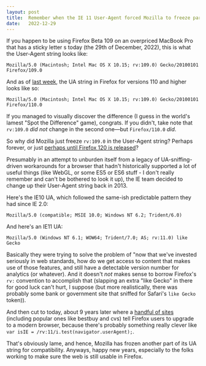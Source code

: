 ```yaml
---
layout: post
title:  Remember when the IE 11 User-Agent forced Mozilla to freeze part of its User-Agent string (last week)
date:   2022-12-29
---
```


If you happen to be using Firefox Beta 109 on an overpriced MacBook Pro that has a sticky letter s today (the 29th of December, 2022), this is what the User-Agent string looks like:

`Mozilla/5.0 (Macintosh; Intel Mac OS X 10.15; rv:109.0) Gecko/20100101 Firefox/109.0`

And as of [last week][bug], the UA string in Firefox for versions 110 and higher looks like so:

`Mozilla/5.0 (Macintosh; Intel Mac OS X 10.15; rv:109.0) Gecko/20100101 Firefox/110.0`

If you managed to visually discover the difference (I guess in the world's lamest "Spot the Difference" game), congrats. If you didn't, take note that `rv:109.0` _did not_ change in the second one&mdash;but `Firefox/110.0` _did_.

So why did Mozilla just freeze `rv:109.0` in the User-Agent string? Perhaps forever, or just [perhaps until Firefox 120 is released][bug2]?

Presumably in an attempt to unburden itself from a legacy of UA-sniffing-driven workarounds for a browser that hadn't historically supported a lot of useful things (like WebGL, or some ES5 or ES6 stuff - I don't really remember and can't be bothered to look it up), the IE team decided to change up their User-Agent string back in 2013.

Here's the IE10 UA, which followed the same-ish predictable pattern they had since IE 2.0:

`Mozilla/5.0 (compatible; MSIE 10.0; Windows NT 6.2; Trident/6.0)`

And here's an IE11 UA:

`Mozilla/5.0 (Windows NT 6.1; WOW64; Trident/7.0; AS; rv:11.0) like Gecko`

Basically they were trying to solve the problem of "now that we've invested seriously in web standards, how do we get access to content that makes use of those features, and still have a detectable version number for analytics (or whatever). And it doesn't _not_ makes sense to borrow Firefox's `rv:` convention to accomplish that (slapping an extra "like Gecko" in there for good luck can't hurt, I suppose (but more realistically, there was probably some bank or government site that sniffed for Safari's `like Gecko` token)).

And then cut to today, about 9 years later where a [handful of sites][110] (including popular ones like bestbuy and cvs) tell Firefox users to upgrade to a modern browser, because there's probably something really clever like `var isIE = /rv:11/i.test(navigator.userAgent);`.

That's obviously lame, and hence, Mozilla has frozen another part of its UA string for compatibility. Anyways, happy new years, especially to the folks working to make sure the web is still usable in Firefox.


 [bug]: https://bugzilla.mozilla.org/show_bug.cgi?id=1805967
 [bug2]: https://bugzilla.mozilla.org/show_bug.cgi?id=1806690
 [c14]: https://bugzilla.mozilla.org/show_bug.cgi?id=1805967#c14
 [ieua]: https://web.archive.org/web/20080221094426/http://msdn2.microsoft.com/en-us/library/ms537509.aspx
 [110]: https://github.com/webcompat/web-bugs/labels/version110